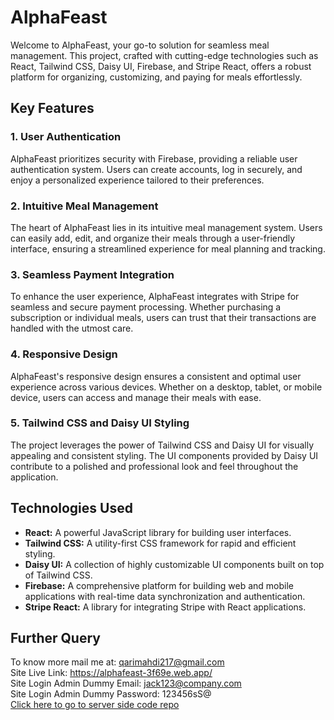 # AlphaFeast

Welcome to AlphaFeast, your go-to solution for seamless meal management. This project, crafted with cutting-edge technologies such as React, Tailwind CSS, Daisy UI, Firebase, and Stripe React, offers a robust platform for organizing, customizing, and paying for meals effortlessly.

## Key Features

### 1. **User Authentication**

AlphaFeast prioritizes security with Firebase, providing a reliable user authentication system. Users can create accounts, log in securely, and enjoy a personalized experience tailored to their preferences.

### 2. **Intuitive Meal Management**

The heart of AlphaFeast lies in its intuitive meal management system. Users can easily add, edit, and organize their meals through a user-friendly interface, ensuring a streamlined experience for meal planning and tracking.

### 3. **Seamless Payment Integration**

To enhance the user experience, AlphaFeast integrates with Stripe for seamless and secure payment processing. Whether purchasing a subscription or individual meals, users can trust that their transactions are handled with the utmost care.

### 4. **Responsive Design**

AlphaFeast's responsive design ensures a consistent and optimal user experience across various devices. Whether on a desktop, tablet, or mobile device, users can access and manage their meals with ease.

### 5. **Tailwind CSS and Daisy UI Styling**

The project leverages the power of Tailwind CSS and Daisy UI for visually appealing and consistent styling. The UI components provided by Daisy UI contribute to a polished and professional look and feel throughout the application.

## Technologies Used

- **React:** A powerful JavaScript library for building user interfaces.
- **Tailwind CSS:** A utility-first CSS framework for rapid and efficient styling.
- **Daisy UI:** A collection of highly customizable UI components built on top of Tailwind CSS.
- **Firebase:** A comprehensive platform for building web and mobile applications with real-time data synchronization and authentication.
- **Stripe React:** A library for integrating Stripe with React applications.

## Further Query
To know more mail me at: qarimahdi217@gmail.com  <br/>
Site Live Link: https://alphafeast-3f69e.web.app/   <br/>
Site Login Admin Dummy Email: jack123@company.com   <br/>
Site Login Admin Dummy Password: 123456sS@   <br/>
[Click here to go to server side code repo](https://github.com/MahdiGreen75/AlphaFeast-server)
